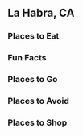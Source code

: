 ## La Habra, CA

### Places to Eat

### Fun Facts

### Places to Go

### Places to Avoid

### Places to Shop
